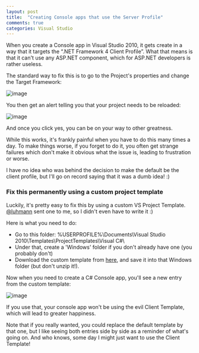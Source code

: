 ```yaml
---
layout: post
title:  "Creating Console apps that use the Server Profile"
comments: true
categories: Visual Studio
---
```



When you create a Console app in Visual Studio 2010, it gets create in a way that it targets the “.NET Framework 4 Client Profile”.  What that means is that it can't use any ASP.NET component, which for ASP.NET developers is rather useless.

The standard way to fix this is to go to the Project's properties and change the Target Framework:

![image](https://lh6.googleusercontent.com/_jySMpScpTXc/TUsw2ZxV7wI/AAAAAAAAAUc/YV46vka-on4/image_thumb%5B1%5D.png?imgmax=800)

You then get an alert telling you that your project needs to be reloaded:

![image](https://lh4.googleusercontent.com/_jySMpScpTXc/TUsw3Mj4lbI/AAAAAAAAAUk/B0m39qb-4sk/image_thumb%5B3%5D.png?imgmax=800)

And once you click yes, you can be on your way to other greatness.

While this works, it's frankly painful when you have to do this many times a day.  To make things worse, if you forget to do it, you often get strange failures which don't make it obvious what the issue is, leading to frustration or worse.

I have no idea who was behind the decision to make the default be the client profile, but I'll go on record saying that it was a dumb idea! :)

### Fix this permanently using a custom project template

Luckily, it's pretty easy to fix this by using a custom VS Project Template.  [@luhmann](http://twitter.com/#!/Luhmann) sent one to me, so I didn't even have to write it :)

Here is what you need to do:
- Go to this folder: %USERPROFILE%\Documents\Visual Studio 2010\Templates\ProjectTemplates\Visual C#\
- Under that, create a 'Windows' folder if you don't already have one (you probably don't)
- Download the custom template from [here](https://docs.google.com/uc?id=0B9LFjrvVZR24MmZmMzNlZTUtNTU0Zi00M2FiLTk1ODUtMTY0ODk2MjdiMDA4&amp;export=download&amp;hl=en), and save it into that Windows folder (but don't unzip it!).

Now when you need to create a C# Console app, you'll see a new entry from the custom template:

![image](http://lh6.ggpht.com/_jySMpScpTXc/TUsw36kDU2I/AAAAAAAAAUs/9MT-W2blWkk/image_thumb%5B9%5D.png?imgmax=800)

If you use that, your console app won't be using the evil Client Template, which will lead to greater happiness.

Note that if you really wanted, you could replace the default template by that one, but I like seeing both entries side by side as a reminder of what's going on.  And who knows, some day I might just want to use the Client Template!

